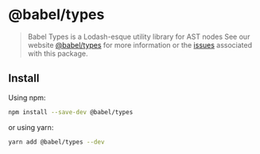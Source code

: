 # @babel/types
> Babel Types is a Lodash-esque utility library for AST nodes
See our website [@babel/types](https://babeljs.io/docs/babel-types) for more information or the [issues](https://github.com/babel/babel/issues?utf8=%E2%9C%93&q=is%3Aissue+label%3A%22pkg%3A%20types%22+is%3Aopen) associated with this package.
## Install
Using npm:
```sh
npm install --save-dev @babel/types
```
or using yarn:
```sh
yarn add @babel/types --dev
```
